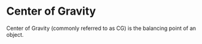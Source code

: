 # Center of Gravity

Center of Gravity (commonly referred to as CG) is the balancing point of an object.
